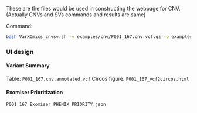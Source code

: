 These are the files would be used in constructing the webpage for CNV. (Actually CNVs and SVs commands and results are same)

Command:
```bash
bash VarXOmics_cnvsv.sh -v examples/cnv/P001_167.cnv.vcf.gz -o examples/cnv -i P001_167 -g GRCH38
```

### UI design

#### Variant Summary 
Table: `P001_167.cnv.annotated.vcf`
Circos figure: `P001_167_vcf2circos.html`

#### Exomiser Prioritization
`P001_167_Exomiser_PHENIX_PRIORITY.json`
